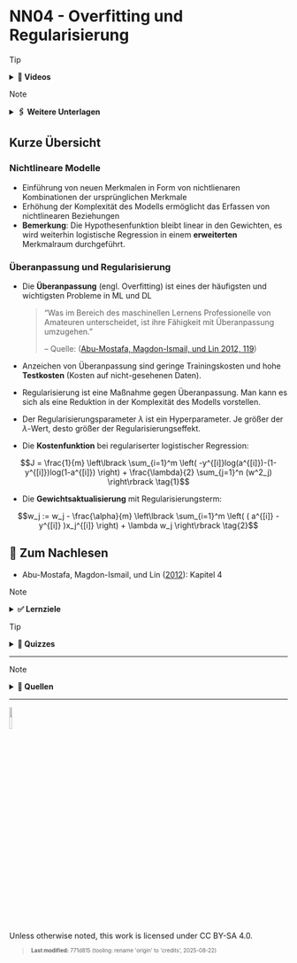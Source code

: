 # NN04 - Overfitting und Regularisierung

> [!TIP]
>
> <details>
>
> <summary><strong>🎦 Videos</strong></summary>
>
> - [NN4.1 - Nichtlineare Modelle](https://youtu.be/KJLT-h_ChRo)
> - [NN4.2 - Overfitting und
>   Regularisierung](https://youtu.be/BW91MYPUH_k)
>
> </details>

> [!NOTE]
>
> <details>
>
> <summary><strong>🖇 Weitere Unterlagen</strong></summary>
>
> - [NN04-Nichtlineare_Modelle_und_Overfitting.pdf](https://github.com/Artificial-Intelligence-HSBI-TDU/KI-Vorlesung/blob/master/lecture/nn/files/NN04-Nichtlineare_Modelle_und_Overfitting.pdf)
>
> </details>

## Kurze Übersicht

### Nichtlineare Modelle

- Einführung von neuen Merkmalen in Form von nichtlienaren Kombinationen
  der ursprünglichen Merkmale
- Erhöhung der Komplexität des Modells ermöglicht das Erfassen von
  nichtlinearen Beziehungen
- **Bemerkung**: Die Hypothesenfunktion bleibt linear in den Gewichten,
  es wird weiterhin logistische Regression in einem **erweiterten**
  Merkmalraum durchgeführt.

### Überanpassung und Regularisierung

- Die **Überanpassung** (engl. Overfitting) ist eines der häufigsten und
  wichtigsten Probleme in ML und DL

  > “Was im Bereich des maschinellen Lernens Professionelle von
  > Amateuren unterscheidet, ist ihre Fähigkeit mit Überanpassung
  > umzugehen.”
  >
  > – Quelle: ([Abu-Mostafa, Magdon-Ismail, und Lin 2012,
  > 119](#ref-AbuMostafa2012))

- Anzeichen von Überanpassung sind geringe Trainingskosten und hohe
  **Testkosten** (Kosten auf nicht-gesehenen Daten).

- Regularisierung ist eine Maßnahme gegen Überanpassung. Man kann es
  sich als eine Reduktion in der Komplexität des Modells vorstellen.

- Der Regularisierungsparameter $`\lambda`$ ist ein Hyperparameter. Je
  größer der $`\lambda`$-Wert, desto größer der Regularisierungseffekt.

- Die **Kostenfunktion** bei regulariserter logistischer Regression:

``` math
J = \frac{1}{m} \left\lbrack \sum_{i=1}^m \left( -y^{[i]}log(a^{[i]})-(1-y^{[i]})log(1-a^{[i]}) \right) + \frac{\lambda}{2} \sum_{j=1}^n (w^2_j)  \right\rbrack \tag{1}
```

- Die **Gewichtsaktualisierung** mit Regularisierungsterm:

``` math
w_j := w_j - \frac{\alpha}{m} \left\lbrack \sum_{i=1}^m \left( ( a^{[i]} - y^{[i]} )x_j^{[i]} \right) + \lambda w_j  \right\rbrack \tag{2}
```

## 📖 Zum Nachlesen

- Abu-Mostafa, Magdon-Ismail, und Lin ([2012](#ref-AbuMostafa2012)):
  Kapitel 4

> [!NOTE]
>
> <details>
>
> <summary><strong>✅ Lernziele</strong></summary>
>
> - k2: Ich kann die Erhöhung der Modell-Komplexität durch Einführung
>   von Merkmalen höherer Ordnung erklären
> - k2: Ich kann die Begriffe Unter- und Überanpassung an einem Beispiel
>   erklären
> - k2: Ich kann den Begriff Regularisierung erklären und die Auswirkung
>   auf die Gewichte und das Modell erläutern
> - k3: Ich kann den Gradientenabstieg für regularisierte logistische
>   Regression an einem Beispiel anwenden
>
> </details>

> [!TIP]
>
> <details>
>
> <summary><strong>🧩 Quizzes</strong></summary>
>
> - [Selbsttest Overfitting
>   (ILIAS)](https://www.hsbi.de/elearning/goto.php?target=tst_1106595&client_id=FH-Bielefeld)
>
> </details>

------------------------------------------------------------------------

> [!NOTE]
>
> <details>
>
> <summary><strong>👀 Quellen</strong></summary>
>
> <div id="refs" class="references csl-bib-body hanging-indent"
> entry-spacing="0">
>
> <div id="ref-AbuMostafa2012" class="csl-entry">
>
> Abu-Mostafa, Y. S., M. Magdon-Ismail, und H. Lin. 2012. *Learning From
> Data*. AMLBook. <https://work.caltech.edu/telecourse>.
>
> </div>
>
> </div>
>
> </details>

------------------------------------------------------------------------

<img src="https://licensebuttons.net/l/by-sa/4.0/88x31.png" width="10%">

Unless otherwise noted, this work is licensed under CC BY-SA 4.0.

<blockquote><p><sup><sub><strong>Last modified:</strong> 771d815 (tooling: rename 'origin' to 'credits', 2025-08-22)<br></sub></sup></p></blockquote>
